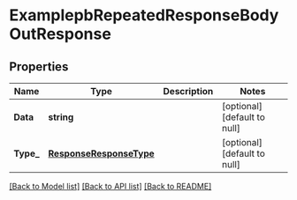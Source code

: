 # ExamplepbRepeatedResponseBodyOutResponse

## Properties
Name | Type | Description | Notes
------------ | ------------- | ------------- | -------------
**Data** | **string** |  | [optional] [default to null]
**Type_** | [**ResponseResponseType**](ResponseResponseType.md) |  | [optional] [default to null]

[[Back to Model list]](../README.md#documentation-for-models) [[Back to API list]](../README.md#documentation-for-api-endpoints) [[Back to README]](../README.md)


